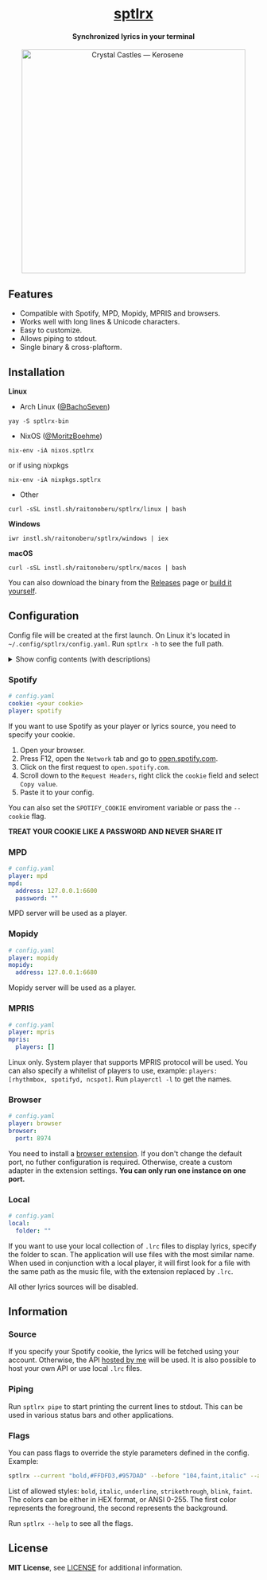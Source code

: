 <div align="center">

<h1><a href="https://github.com/raitonoberu/sptlrx">sptlrx</a></h1>
<h4>Synchronized lyrics in your terminal</h4>

<a href="https://www.youtube.com/watch?v=qR2QIJdtgiU">
  <img title="Crystal Castles — Kerosene" src="./demo.gif" width="450"/>
</a>

</div>

## Features

- Compatible with Spotify, MPD, Mopidy, MPRIS and browsers.
- Works well with long lines & Unicode characters.
- Easy to customize.
- Allows piping to stdout.
- Single binary & cross-plaftorm.

## Installation

**Linux**

- Arch Linux ([@BachoSeven](https://github.com/BachoSeven))

```
yay -S sptlrx-bin
```

- NixOS ([@MoritzBoehme](https://github.com/MoritzBoehme))

```
nix-env -iA nixos.sptlrx
```

or if using nixpkgs

```
nix-env -iA nixpkgs.sptlrx
```

- Other

```
curl -sSL instl.sh/raitonoberu/sptlrx/linux | bash
```

**Windows**

```
iwr instl.sh/raitonoberu/sptlrx/windows | iex
```

**macOS**

```
curl -sSL instl.sh/raitonoberu/sptlrx/macos | bash
```

You can also download the binary from the [Releases](https://github.com/raitonoberu/sptlrx/releases/latest) page or [build it yourself](./building.md).

## Configuration

Config file will be created at the first launch. On Linux it's located in `~/.config/sptlrx/config.yaml`. Run `sptlrx -h` to see the full path.

<details>
<summary>Show config contents (with descriptions)</summary>

```yaml
### Global settings ###
# Your Spotify cookie. Only needed if you are going to use Spotify as a player.
cookie: ""
# Player that will be used. Possible values: spotify, mpd, mopidy, mpris.
player: spotify
# Host of lyrics API to be used in case the cookie is not provided.
host: lyricsapi.vercel.app
# Whether to ignore errors instead of showing them.
ignoreErrors: true
# Interval of the internal timer. Determines how often the terminal will be updated.
timerInterval: 200
# Interval for checking the position. Doesn't really affect the precision.
updateInterval: 2000

### Style settings ###
style:
  # Horizontal alignment of lines. Possible values: left, center, right.
  hAlignment: center
  # Style of the lines before the current one.
  before:
    # The colors can be either in HEX format, or ANSI 0-255.
    background: ""
    foreground: ""
    bold: true
    italic: false
    underline: false
    strikethrough: false
    blink: false
    faint: false
  # Style of the current line.
  current:
    # The colors can be either in HEX format, or ANSI 0-255.
    background: ""
    foreground: ""
    bold: true
    italic: false
    underline: false
    strikethrough: false
    blink: false
    faint: false
  # Style of the lines after the current one.
  after:
    # The colors can be either in HEX format, or ANSI 0-255.
    background: ""
    foreground: ""
    bold: false
    italic: false
    underline: false
    strikethrough: false
    blink: false
    faint: true

### Pipe settings ###
pipe:
  # Maximum line length. 0 - unlimited.
  length: 0
  # How to handle overflowing strings. Possible values: word, none, ellipsis.
  overflow: word

### MPD settings ###
mpd:
  # MPD server address with port.
  address: 127.0.0.1:6600
  # MPD server password (if any).
  password: ""

### Mopidy settings ###
mopidy:
  # Mopidy server address with port.
  address: 127.0.0.1:6680

### MPRIS settings ###
mpris:
  # Whitelist of MPRIS players. First available is used if empty.
  players: []

### Browser extension settings ###
browser:
  # Port on which the server will be started.
  port: 8974

### Local lyrics source ###
local:
  # Folder for scanning .lrc files. Example: "~/Music".
  folder: ""
```

</details>

### Spotify

```yaml
# config.yaml
cookie: <your cookie>
player: spotify
```

If you want to use Spotify as your player or lyrics source, you need to specify your cookie.

1. Open your browser.
2. Press F12, open the `Network` tab and go to [open.spotify.com](https://open.spotify.com/).
3. Click on the first request to `open.spotify.com`.
4. Scroll down to the `Request Headers`, right click the `cookie` field and select `Copy value`.
5. Paste it to your config.

You can also set the `SPOTIFY_COOKIE` enviroment variable or pass the `--cookie` flag.

**TREAT YOUR COOKIE LIKE A PASSWORD AND NEVER SHARE IT**

### MPD

```yaml
# config.yaml
player: mpd
mpd:
  address: 127.0.0.1:6600
  password: ""
```

MPD server will be used as a player.

### Mopidy

```yaml
# config.yaml
player: mopidy
mopidy:
  address: 127.0.0.1:6680
```

Mopidy server will be used as a player.

### MPRIS

```yaml
# config.yaml
player: mpris
mpris:
  players: []
```

Linux only. System player that supports MPRIS protocol will be used. You can also specify a whitelist of players to use, example: `players: [rhythmbox, spotifyd, ncspot]`. Run `playerctl -l` to get the names.

### Browser

```yaml
# config.yaml
player: browser
browser:
  port: 8974
```

You need to install a [browser extension](https://wnp.keifufu.dev/extension/getting-started). If you don't change the default port, no futher configuration is required. Otherwise, create a custom adapter in the extension settings. **You can only run one instance on one port.**

### Local

```yaml
# config.yaml
local:
  folder: ""
```

If you want to use your local collection of `.lrc` files to display lyrics, specify the folder to scan. The application will use files with the most similar name. When used in conjunction with a local player, it will first look for a file with the same path as the music file, with the extension replaced by `.lrc`.

All other lyrics sources will be disabled.

## Information

### Source

If you specify your Spotify cookie, the lyrics will be fetched using your account. Otherwise, the API [hosted by me](https://github.com/raitonoberu/lyricsapi) will be used. It is also possible to host your own API or use local `.lrc` files.

### Piping

Run `sptlrx pipe` to start printing the current lines to stdout. This can be used in various status bars and other applications.

### Flags

You can pass flags to override the style parameters defined in the config. Example:

```sh
sptlrx --current "bold,#FFDFD3,#957DAD" --before "104,faint,italic" --after "104,faint"
```

List of allowed styles: `bold`, `italic`, `underline`, `strikethrough`, `blink`, `faint`. The colors can be either in HEX format, or ANSI 0-255. The first color represents the foreground, the second represents the background.

Run `sptlrx --help` to see all the flags.

## License

**MIT License**, see [LICENSE](./LICENSE) for additional information.
